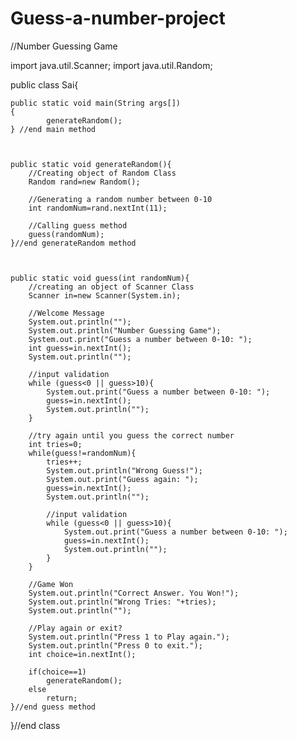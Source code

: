 # Guess-a-number-project

//Number Guessing Game

import java.util.Scanner;
import java.util.Random;

public class Sai{

	public static void main(String args[])
    { 
    		generateRandom();
    } //end main method



    public static void generateRandom(){
    	//Creating object of Random Class
    	Random rand=new Random();

    	//Generating a random number between 0-10
    	int randomNum=rand.nextInt(11);

    	//Calling guess method
    	guess(randomNum);
    }//end generateRandom method



    public static void guess(int randomNum){
    	//creating an object of Scanner Class
    	Scanner in=new Scanner(System.in);

    	//Welcome Message
    	System.out.println("");
    	System.out.println("Number Guessing Game");
    	System.out.print("Guess a number between 0-10: ");
    	int guess=in.nextInt();
    	System.out.println("");

    	//input validation
    	while (guess<0 || guess>10){
    		System.out.print("Guess a number between 0-10: ");
    		guess=in.nextInt();
    		System.out.println("");
    	}

    	//try again until you guess the correct number
    	int tries=0;
    	while(guess!=randomNum){
    		tries++;
    		System.out.println("Wrong Guess!");
    		System.out.print("Guess again: ");
    		guess=in.nextInt();
    		System.out.println("");

    		//input validation
    		while (guess<0 || guess>10){
    			System.out.print("Guess a number between 0-10: ");
    			guess=in.nextInt();
    			System.out.println("");
    		}
    	}

    	//Game Won
    	System.out.println("Correct Answer. You Won!");
    	System.out.println("Wrong Tries: "+tries);
    	System.out.println("");

    	//Play again or exit?
    	System.out.println("Press 1 to Play again.");
    	System.out.println("Press 0 to exit.");
    	int choice=in.nextInt();

    	if(choice==1)
    		generateRandom();
    	else
    		return;
    }//end guess method

}//end class
